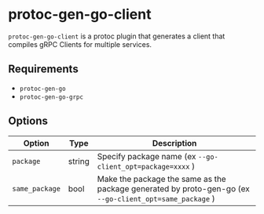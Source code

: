 # protoc-gen-go-client

`protoc-gen-go-client` is a protoc plugin that generates a client that compiles gRPC Clients for multiple services.

## Requirements

- `protoc-gen-go`
- `protoc-gen-go-grpc`

## Options

| Option | Type | Description |
| --- | --- | --- |
| `package` | string | Specify package name (ex `--go-client_opt=package=xxxx` ) |
| `same_package` | bool | Make the package the same as the package generated by proto-gen-go (ex `--go-client_opt=same_package` ) |

